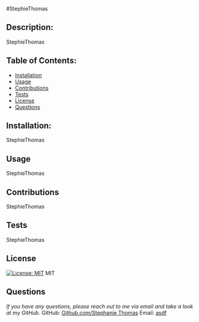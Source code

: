 #StephieThomas

## Description:
StephieThomas
## Table of Contents:

- [Installation](#installation)
- [Usage](#usage)
- [Contributions](#contributions)
- [Tests](#tests)
- [License](#license)
- [Questions](#questions)

## Installation:
StephieThomas
## Usage
StephieThomas
## Contributions
StephieThomas
## Tests
StephieThomas
## License
[![License: MIT](https://img.shields.io/badge/License-MIT-yellow.svg)](https://opensource.org/licenses/MIT)
MIT
## Questions
*If you have any questions, please reach out to me via email and take a look at my GitHub.*
GitHub: <a href="https://github.com/stephiethomas">Github.com/Stephanie Thomas</a>
Email: <a href="mailto:asdf">asdf</a>